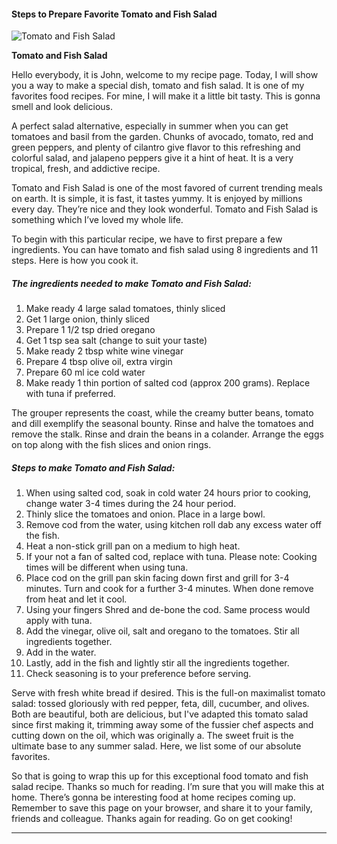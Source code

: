             

#### Steps to Prepare Favorite Tomato and Fish Salad

![Tomato and Fish Salad](https://img-global.cpcdn.com/recipes/6706929058447360/751x532cq70/tomato-and-fish-salad-recipe-main-photo.jpg)

**Tomato and Fish Salad**

Hello everybody, it is John, welcome to my recipe page. Today, I will show you a way to make a special dish, tomato and fish salad. It is one of my favorites food recipes. For mine, I will make it a little bit tasty. This is gonna smell and look delicious.

A perfect salad alternative, especially in summer when you can get tomatoes and basil from the garden. Chunks of avocado, tomato, red and green peppers, and plenty of cilantro give flavor to this refreshing and colorful salad, and jalapeno peppers give it a hint of heat. It is a very tropical, fresh, and addictive recipe.

Tomato and Fish Salad is one of the most favored of current trending meals on earth. It is simple, it is fast, it tastes yummy. It is enjoyed by millions every day. They’re nice and they look wonderful. Tomato and Fish Salad is something which I’ve loved my whole life.

To begin with this particular recipe, we have to first prepare a few ingredients. You can have tomato and fish salad using 8 ingredients and 11 steps. Here is how you cook it.

##### The ingredients needed to make Tomato and Fish Salad:

1.  Make ready 4 large salad tomatoes, thinly sliced
2.  Get 1 large onion, thinly sliced
3.  Prepare 1 1/2 tsp dried oregano
4.  Get 1 tsp sea salt (change to suit your taste)
5.  Make ready 2 tbsp white wine vinegar
6.  Prepare 4 tbsp olive oil, extra virgin
7.  Prepare 60 ml ice cold water
8.  Make ready 1 thin portion of salted cod (approx 200 grams). Replace with tuna if preferred.

The grouper represents the coast, while the creamy butter beans, tomato and dill exemplify the seasonal bounty. Rinse and halve the tomatoes and remove the stalk. Rinse and drain the beans in a colander. Arrange the eggs on top along with the fish slices and onion rings.

##### Steps to make Tomato and Fish Salad:

1.  When using salted cod, soak in cold water 24 hours prior to cooking, change water 3-4 times during the 24 hour period.
2.  Thinly slice the tomatoes and onion. Place in a large bowl.
3.  Remove cod from the water, using kitchen roll dab any excess water off the fish.
4.  Heat a non-stick grill pan on a medium to high heat.
5.  If your not a fan of salted cod, replace with tuna. Please note: Cooking times will be different when using tuna.
6.  Place cod on the grill pan skin facing down first and grill for 3-4 minutes. Turn and cook for a further 3-4 minutes. When done remove from heat and let it cool.
7.  Using your fingers Shred and de-bone the cod. Same process would apply with tuna.
8.  Add the vinegar, olive oil, salt and oregano to the tomatoes. Stir all ingredients together.
9.  Add in the water.
10.  Lastly, add in the fish and lightly stir all the ingredients together.
11.  Check seasoning is to your preference before serving.

Serve with fresh white bread if desired. This is the full-on maximalist tomato salad: tossed gloriously with red pepper, feta, dill, cucumber, and olives. Both are beautiful, both are delicious, but I've adapted this tomato salad since first making it, trimming away some of the fussier chef aspects and cutting down on the oil, which was originally a. The sweet fruit is the ultimate base to any summer salad. Here, we list some of our absolute favorites.

So that is going to wrap this up for this exceptional food tomato and fish salad recipe. Thanks so much for reading. I’m sure that you will make this at home. There’s gonna be interesting food at home recipes coming up. Remember to save this page on your browser, and share it to your family, friends and colleague. Thanks again for reading. Go on get cooking!

* * *